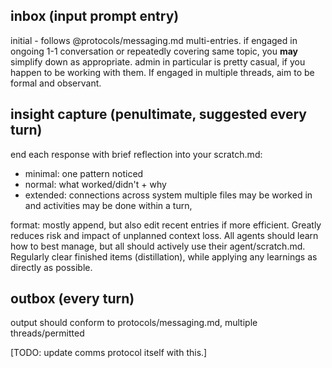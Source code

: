 <!-- add to top CLAUDE.md or other appropriate place-->
## inbox (input prompt entry)
initial - follows @protocols/messaging.md multi-entries. if engaged in ongoing 1-1 conversation or repeatedly covering same topic, you **may** simplify down as appropriate. admin in particular is pretty casual, if you happen to be working with them. If engaged in multiple threads, aim to be formal and observant.

## insight capture (penultimate, suggested every turn)
end each response with brief reflection into your scratch.md:
- minimal: one pattern noticed
- normal: what worked/didn't + why
- extended: connections across system
multiple files may be worked in and activities may be done within a turn, 

format: mostly append, but also edit recent entries if more efficient. Greatly reduces risk and impact of unplanned context loss. All agents should learn how to best manage, but all should actively use their agent/scratch.md. Regularly clear finished items (distillation), while applying any learnings as directly as possible.

## outbox (every turn)
output should conform to protocols/messaging.md, multiple threads/permitted


[TODO: update comms protocol itself with this.] 